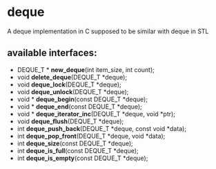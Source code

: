 # deque
A deque implementation in C supposed to be similar with deque in STL

## available interfaces:


- DEQUE_T * **new_deque**(int item_size, int count);
- void   **delete_deque**(DEQUE_T *deque);
- void   **deque_lock**(DEQUE_T *deque);
- void   **deque_unlock**(DEQUE_T *deque);
- void * **deque_begin**(const DEQUE_T *deque);
- void * **deque_end**(const DEQUE_T *deque);
- void * **deque_iterator_inc**(DEQUE_T *deque, void *ptr);
- void   **deque_flush**(DEQUE_T *deque);
- int    **deque_push_back**(DEQUE_T *deque, const void *data);
- int    **deque_pop_front**(DEQUE_T *deque, void *data);
- int    **deque_size**(const DEQUE_T *deque);
- int    **deque_is_full**(const DEQUE_T *deque);
- int    **deque_is_empty**(const DEQUE_T *deque);

